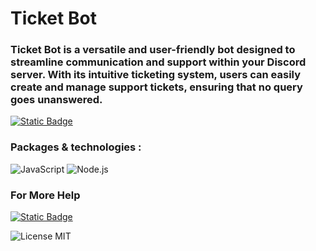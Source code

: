# Ticket Bot

### Ticket Bot is a versatile and user-friendly bot designed to streamline communication and support within your Discord server. With its intuitive ticketing system, users can easily create and manage support tickets, ensuring that no query goes unanswered.

<a href="https://discord.com/oauth2/authorize?client_id=1276936730393448541" target="_blank">
    <img src="https://img.shields.io/badge/Invite%20me-Add%20The%20Bot%20To%20Your%20Server-green--?style=flat&logo=Discord&logoColor=fff&logoSize=90000" alt="Static Badge">
</a>


### Packages & technologies :

<p>
      <img alt="JavaScript" src="https://img.shields.io/badge/JavaScript-F7DF1E.svg?logo=javascript&logoColor=black">
      <img alt="Node.js" src="https://img.shields.io/badge/Node.js-43853D.svg?logo=node.js&logoColor=white">
 
</p>

### For More Help

<p>
<a href="https://discord.gg/Wn6z6yD7n3" target="_blank">
    <img src="https://img.shields.io/badge/Support-Epic%20Nexus-dark_red?logo=Discord&logoColor=fff&labelColor=000000&color=%237f05e3" alt="Static Badge">
</a>
</p>
<p>

![License MIT](https://img.shields.io/badge/license-MIT-green.svg)

</p>